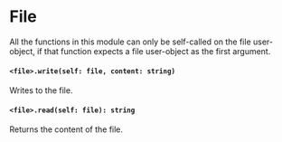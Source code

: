 # File
All the functions in this module can only be self-called on the file user-object, if that function expects a file user-object as the first argument.

#### `<file>.write(self: file, content: string)`
Writes to the file.

#### `<file>.read(self: file): string`
Returns the content of the file.
